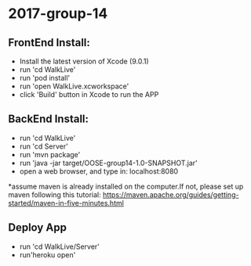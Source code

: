 # 2017-group-14
## FrontEnd Install:
- Install the latest version of Xcode (9.0.1)
- run 'cd WalkLive'
- run 'pod install'
- run 'open WalkLive.xcworkspace'
- click 'Build' button in Xcode to run the APP

## BackEnd Install:
- run 'cd WalkLive'
- run 'cd Server'
- run 'mvn package'
- run 'java -jar target/OOSE-group14-1.0-SNAPSHOT.jar' 
- open a web browser, and type in: localhost:8080

*assume maven is already installed on the computer.If not, please set up maven following this tutorial: https://maven.apache.org/guides/getting-started/maven-in-five-minutes.html

## Deploy App
- run 'cd WalkLive/Server'
- run'heroku open'
